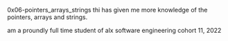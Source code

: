 0x06-pointers_arrays_strings 
thi has given me more knowledge of the 
pointers, arrays and strings.

am a proundly full time student of alx software engineering
cohort 11, 2022
